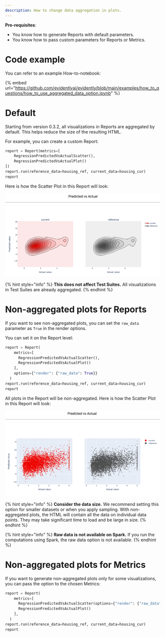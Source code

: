 ```yaml
---
description: How to change data aggregation in plots.
---
```


**Pre-requisites**:
* You know how to generate Reports with default parameters.
* You know how to pass custom parameters for Reports or Metrics.

# Code example

You can refer to an example How-to-notebook:

{% embed url="https://github.com/evidentlyai/evidently/blob/main/examples/how_to_questions/how_to_use_aggregated_data_option.ipynb" %}

# Default

Starting from version 0.3.2, all visualizations in Reports are aggregated by default. This helps reduce the size of the resulting HTML.

For example, you can create a custom Report:

```python
report = Report(metrics=[
    RegressionPredictedVsActualScatter(),
    RegressionPredictedVsActualPlot()
])
report.run(reference_data=housing_ref, current_data=housing_cur)
report
```

Here is how the Scatter Plot in this Report will look:

![RegressionPredictedVsActualScatter()](../.gitbook/assets/reports/metric_regression_predvsactual_scatter_agg-min.png)

{% hint style="info" %}
**This does not affect Test Suites.** All visualizations in Test Suites are already aggregated.
{% endhint %}

# Non-aggregated plots for Reports 

If you want to see non-aggregated plots, you can set the `raw_data` parameter as `True` in the render options.

You can set it on the Report level: 

```python
report = Report(
    metrics=[
      RegressionPredictedVsActualScatter(),
      RegressionPredictedVsActualPlot()
    ],
    options={"render": {"raw_data": True}}
  )
report.run(reference_data=housing_ref, current_data=housing_cur)
report
```

All plots in the Report will be non-aggregated. Here is how the Scatter Plot in this Report will look:

![RegressionPredictedVsActualScatter()](../.gitbook/assets/reports/metric_regression_predvsactual_scatter_non_agg-min.png)

{% hint style="info" %}
**Consider the data size.** We recommend setting this option for smaller datasets or when you apply sampling. With non-aggregated plots, the HTML will contain all the data on individual data points. They may take significant time to load and be large in size. 
{% endhint %}

{% hint style="info" %}
**Raw data is not available on Spark.** If you run the computations using Spark, the raw data option is not available.
{% endhint %}

# Non-aggregated plots for Metrics

If you want to generate non-aggregated plots only for some visualizations, you can pass the option to the chosen Metrics:

```python
report = Report(
    metrics=[
      RegressionPredictedVsActualScatter(options={"render": {"raw_data": True}}),
      RegressionPredictedVsActualPlot()
    ],
  )
report.run(reference_data=housing_ref, current_data=housing_cur)
report
```
